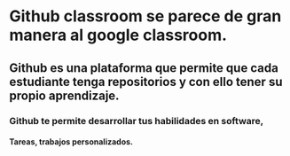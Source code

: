 # Github classroom se parece de gran manera al google classroom.
## Github es una plataforma que permite que cada estudiante tenga repositorios y con ello tener su propio aprendizaje.
### Github te permite desarrollar tus habilidades en software,
#### Tareas, trabajos personalizados.

